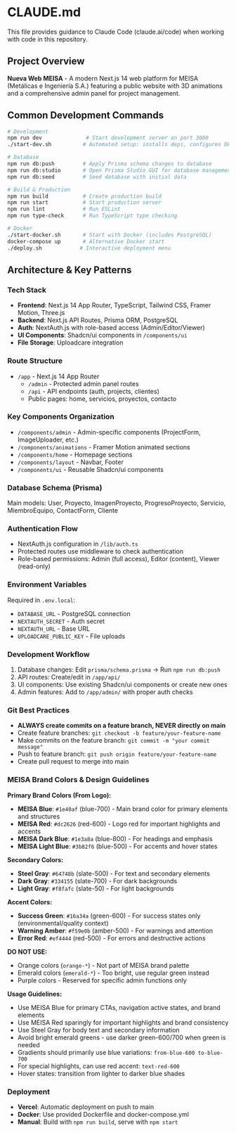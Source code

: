 # CLAUDE.md

This file provides guidance to Claude Code (claude.ai/code) when working with code in this repository.

## Project Overview

**Nueva Web MEISA** - A modern Next.js 14 web platform for MEISA (Metálicas e Ingeniería S.A.) featuring a public website with 3D animations and a comprehensive admin panel for project management.

## Common Development Commands

```bash
# Development
npm run dev              # Start development server on port 3000
./start-dev.sh          # Automated setup: installs deps, configures DB, starts server

# Database
npm run db:push         # Apply Prisma schema changes to database
npm run db:studio       # Open Prisma Studio GUI for database management
npm run db:seed         # Seed database with initial data

# Build & Production
npm run build           # Create production build
npm run start           # Start production server
npm run lint            # Run ESLint
npm run type-check      # Run TypeScript type checking

# Docker
./start-docker.sh       # Start with Docker (includes PostgreSQL)
docker-compose up       # Alternative Docker start
./deploy.sh            # Interactive deployment menu
```

## Architecture & Key Patterns

### Tech Stack
- **Frontend**: Next.js 14 App Router, TypeScript, Tailwind CSS, Framer Motion, Three.js
- **Backend**: Next.js API Routes, Prisma ORM, PostgreSQL
- **Auth**: NextAuth.js with role-based access (Admin/Editor/Viewer)
- **UI Components**: Shadcn/ui components in `/components/ui`
- **File Storage**: Uploadcare integration

### Route Structure
- `/app` - Next.js 14 App Router
  - `/admin` - Protected admin panel routes
  - `/api` - API endpoints (auth, projects, clientes)
  - Public pages: home, servicios, proyectos, contacto

### Key Components Organization
- `/components/admin` - Admin-specific components (ProjectForm, ImageUploader, etc.)
- `/components/animations` - Framer Motion animated sections
- `/components/home` - Homepage sections
- `/components/layout` - Navbar, Footer
- `/components/ui` - Reusable Shadcn/ui components

### Database Schema (Prisma)
Main models: User, Proyecto, ImagenProyecto, ProgresoProyecto, Servicio, MiembroEquipo, ContactForm, Cliente

### Authentication Flow
- NextAuth.js configuration in `/lib/auth.ts`
- Protected routes use middleware to check authentication
- Role-based permissions: Admin (full access), Editor (content), Viewer (read-only)

### Environment Variables
Required in `.env.local`:
- `DATABASE_URL` - PostgreSQL connection
- `NEXTAUTH_SECRET` - Auth secret
- `NEXTAUTH_URL` - Base URL
- `UPLOADCARE_PUBLIC_KEY` - File uploads

### Development Workflow
1. Database changes: Edit `prisma/schema.prisma` → Run `npm run db:push`
2. API routes: Create/edit in `/app/api/`
3. UI components: Use existing Shadcn/ui components or create new ones
4. Admin features: Add to `/app/admin/` with proper auth checks

### Git Best Practices
- **ALWAYS create commits on a feature branch, NEVER directly on main**
- Create feature branches: `git checkout -b feature/your-feature-name`
- Make commits on the feature branch: `git commit -m "your commit message"`
- Push to feature branch: `git push origin feature/your-feature-name`
- Create pull request to merge into main

### MEISA Brand Colors & Design Guidelines

**Primary Brand Colors (From Logo):**
- **MEISA Blue**: `#1e40af` (blue-700) - Main brand color for primary elements and structures
- **MEISA Red**: `#dc2626` (red-600) - Logo red for important highlights and accents  
- **MEISA Dark Blue**: `#1e3a8a` (blue-800) - For headings and emphasis
- **MEISA Light Blue**: `#3b82f6` (blue-500) - For accents and hover states

**Secondary Colors:**
- **Steel Gray**: `#64748b` (slate-500) - For text and secondary elements  
- **Dark Gray**: `#334155` (slate-700) - For dark backgrounds
- **Light Gray**: `#f8fafc` (slate-50) - For light backgrounds

**Accent Colors:**
- **Success Green**: `#16a34a` (green-600) - For success states only (environmental/quality context)
- **Warning Amber**: `#f59e0b` (amber-500) - For warnings and attention
- **Error Red**: `#ef4444` (red-500) - For errors and destructive actions

**DO NOT USE:**
- Orange colors (`orange-*`) - Not part of MEISA brand palette
- Emerald colors (`emerald-*`) - Too bright, use regular green instead
- Purple colors - Reserved for specific admin functions only

**Usage Guidelines:**
- Use MEISA Blue for primary CTAs, navigation active states, and brand elements
- Use MEISA Red sparingly for important highlights and brand consistency
- Use Steel Gray for body text and secondary information  
- Avoid bright emerald greens - use darker green-600/700 when green is needed
- Gradients should primarily use blue variations: `from-blue-600 to-blue-700`
- For special highlights, can use red accent: `text-red-600`
- Hover states: transition from lighter to darker blue shades

### Deployment
- **Vercel**: Automatic deployment on push to main
- **Docker**: Use provided Dockerfile and docker-compose.yml
- **Manual**: Build with `npm run build`, serve with `npm start`